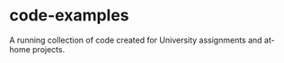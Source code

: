 # code-examples
A running collection of code created for University assignments and at-home projects.
